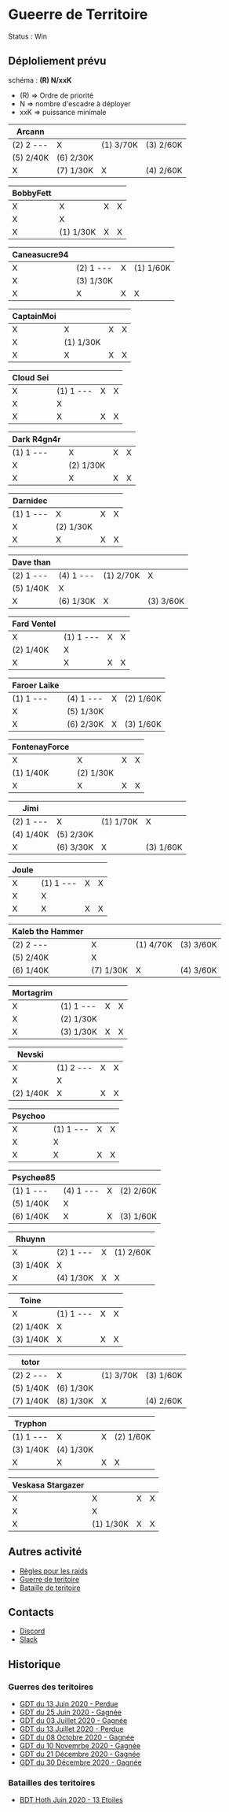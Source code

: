 # Gueerre de Territoire

Status : Win

## Déploliement prévu 

schéma : **(R) N/xxK**

* (R) => Ordre de priorité
* N => nombre d'escadre à déployer
* xxK => puissance minimale

| Arcann | | | |
|---|---|---|---|
| (2) 2 --- | X  | (1) 3/70K | (3) 2/60K
| (5) 2/40K | (6) 2/30K
| X  | (7) 1/30K | X  | (4) 2/60K

| BobbyFett | | | |
|---|---|---|---|
| X  | X  | X  | X 
| X  | X 
| X  | (1) 1/30K | X  | X 

| Caneasucre94 | | | |
|---|---|---|---|
| X  | (2) 1 --- | X  | (1) 1/60K
| X  | (3) 1/30K
| X  | X  | X  | X 

| CaptainMoi | | | |
|---|---|---|---|
| X  | X  | X  | X 
| X  | (1) 1/30K
| X  | X  | X  | X 

| Cloud Sei | | | |
|---|---|---|---|
| X  | (1) 1 --- | X  | X 
| X  | X 
| X  | X  | X  | X 

| Dark R4gn4r | | | |
|---|---|---|---|
| (1) 1 --- | X  | X  | X 
| X  | (2) 1/30K
| X  | X  | X  | X 

| Darnidec | | | |
|---|---|---|---|
| (1) 1 --- | X  | X  | X 
| X  | (2) 1/30K
| X  | X  | X  | X 

| Dave than | | | |
|---|---|---|---|
| (2) 1 --- | (4) 1 --- | (1) 2/70K | X 
| (5) 1/40K | X 
| X  | (6) 1/30K | X  | (3) 3/60K

| Fard Ventel | | | |
|---|---|---|---|
| X  | (1) 1 --- | X  | X 
| (2) 1/40K | X 
| X  | X  | X  | X 

| Faroer Laike | | | |
|---|---|---|---|
| (1) 1 --- | (4) 1 --- | X  | (2) 1/60K
| X  | (5) 1/30K
| X  | (6) 2/30K | X  | (3) 1/60K

| FontenayForce | | | |
|---|---|---|---|
| X  | X  | X  | X 
| (1) 1/40K | (2) 1/30K
| X  | X  | X  | X 

| Jimi | | | |
|---|---|---|---|
| (2) 1 --- | X  | (1) 1/70K | X 
| (4) 1/40K | (5) 2/30K
| X  | (6) 3/30K | X  | (3) 1/60K

| Joule | | | |
|---|---|---|---|
| X  | (1) 1 --- | X  | X 
| X  | X 
| X  | X  | X  | X 

| Kaleb the Hammer | | | |
|---|---|---|---|
| (2) 2 --- | X  | (1) 4/70K | (3) 3/60K
| (5) 2/40K | X 
| (6) 1/40K | (7) 1/30K | X  | (4) 3/60K

| Mortagrim | | | |
|---|---|---|---|
| X  | (1) 1 --- | X  | X 
| X  | (2) 1/30K
| X  | (3) 1/30K | X  | X 

| Nevski | | | |
|---|---|---|---|
| X  | (1) 2 --- | X  | X 
| X  | X 
| (2) 1/40K | X  | X  | X 

| Psychoo | | | |
|---|---|---|---|
| X  | (1) 1 --- | X  | X 
| X  | X 
| X  | X  | X  | X 

| Psychøø85 | | | |
|---|---|---|---|
| (1) 1 --- | (4) 1 --- | X  | (2) 2/60K
| (5) 1/40K | X 
| (6) 1/40K | X  | X  | (3) 1/60K

| Rhuynn | | | |
|---|---|---|---|
| X  | (2) 1 --- | X  | (1) 2/60K
| (3) 1/40K | X 
| X  | (4) 1/30K | X  | X 

| Toine | | | |
|---|---|---|---|
| X  | (1) 1 --- | X  | X 
| (2) 1/40K | X 
| (3) 1/40K | X  | X  | X 

| totor | | | |
|---|---|---|---|
| (2) 2 --- | X  | (1) 3/70K | (3) 1/60K
| (5) 1/40K | (6) 1/30K
| (7) 1/40K | (8) 1/30K | X  | (4) 2/60K

| Tryphon | | | |
|---|---|---|---|
| (1) 1 --- | X  | X  | (2) 1/60K
| (3) 1/40K | (4) 1/30K
| X  | X  | X  | X 

| Veskasa Stargazer | | | |
|---|---|---|---|
| X  | X  | X  | X 
| X  | X 
| X  | (1) 1/30K | X  | X 

##  Autres activité

* [Règles pour les raids](../raids.html)
* [Guerre de teritoire](../gdt.html)
* [Bataille de teritoire](../bdt.html)

## Contacts

* [Discord](https://discord.gg/9ufJHmB)
* [Slack](https://join.slack.com/t/hautconseildelaforce/shared_invite/zt-i06cmx42-kx_A~Fu2youeBDRHMqgvTA)

## Historique

### Guerres des teritoires

* [GDT du 13 Juin 2020 - Perdue](GDT-200613.html)
* [GDT du 25 Juin 2020 - Gagnée](GDT-200613.html)
* [GDT du 03 Juillet 2020 - Gagnée](GDT-200703.html)
* [GDT du 13 Juillet 2020 - Perdue](GDT-200713.html)
* [GDT du 08 Octobre 2020 - Gagnée](GDT-201008.html)
* [GDT du 10 Novemrbe 2020 - Gagnée](GDT-201110.html)
* [GDT du 21 Décembre 2020 - Gagnée](GDT-201221.html)
* [GDT du 30 Décembre 2020 - Gagnée](GDT-201230.html)

### Batailles des teritoires

* [BDT Hoth Juin 2020 - 13 Etoiles](BDT-Hoth-200614.html)
